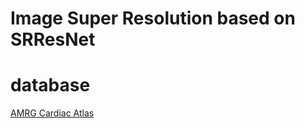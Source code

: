 # Image Super Resolution based on SRResNet

# database
[AMRG Cardiac Atlas](http://www.cardiacatlas.org/studies/amrg-cardiac-atlas/)

